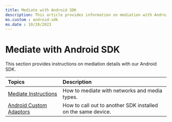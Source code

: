 ```yaml
---
title: Mediate with Android SDK
description: This article provides information on mediation with Android SDK. 
ms.custom : android-sdk
ms.date : 10/28/2023
---
```


# Mediate with Android SDK

This section provides instructions on mediation details with our Android SDK.

| Topics | Description |
|:---|:---|
| [Mediate Instructions](./mediate-with-android-sdk-instructions.md) | How to mediate with networks and media types. |
| [Android Custom Adaptors](./android-custom-adaptors.md) | How to call out to another SDK installed on the same device. |
